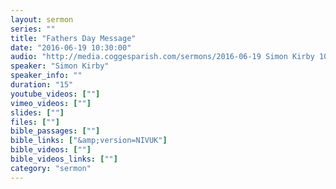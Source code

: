 ```yaml
---
layout: sermon
series: ""
title: "Fathers Day Message"
date: "2016-06-19 10:30:00"
audio: "http://media.coggesparish.com/sermons/2016-06-19 Simon Kirby 10-30.mp3"
speaker: "Simon Kirby"
speaker_info: ""
duration: "15"
youtube_videos: [""]
vimeo_videos: [""]
slides: [""]
files: [""]
bible_passages: [""]
bible_links: ["&amp;version=NIVUK"]
bible_videos: [""]
bible_videos_links: [""]
category: "sermon"
---
```


